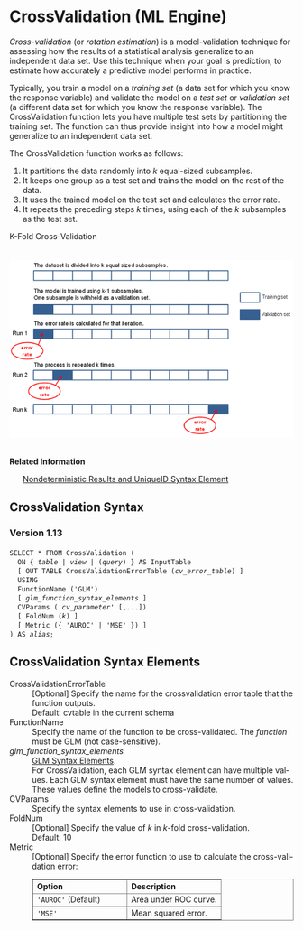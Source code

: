 <div class="nested0" aria-labelledby="ariaid-title1" topicindex="1" topicid="rmb1506982502554" id="rmb1506982502554"><h1 class="title topictitle1" id="ariaid-title1">CrossValidation (ML Engine)</h1><div class="body conbody">
<p class="p"><dfn class="term">Cross-validation</dfn> (or <dfn class="term">rotation
				estimation</dfn>) is a model-validation technique for assessing how the results of
			a statistical analysis generalize to an independent data set. Use this technique when
			your goal is prediction, to estimate how accurately a predictive model performs in
			practice.</p>
<p class="p">Typically, you train a model on a <dfn class="term">training set</dfn> (a data set for which you know the response variable) and validate the model on a <dfn class="term">test set</dfn> or <dfn class="term">validation set</dfn> (a different data set for which you know the response variable). The CrossValidation function lets you have multiple test sets by partitioning the training set. The function can thus provide insight into how a model might generalize to an independent data set.</p><div class="p">The CrossValidation function works as follows:
<ol class="ol" id="rmb1506982502554__ol_fms_ncm_lx">
<li class="li">It partitions the data randomly into <var class="keyword varname">k</var> equal-sized subsamples.</li>
<li class="li">It keeps one group as a test set and trains the model on the rest of the data.</li>
<li class="li">It uses the trained model on the test set and calculates the error rate.</li>
<li class="li">It repeats the preceding steps <var class="keyword varname">k</var> times, using each of the <var class="keyword varname">k</var> subsamples as the test set.</li></ol></div><div class="fig fignone" id="rmb1506982502554__fig_N10017_N1000E_N1000C_N10001"><div class="caption"><span>K-Fold Cross-Validation</span></div><br clear="none"></br><img class="image" id="rmb1506982502554__image_lhq_dhf_lw" src="dap1466005319713.png" alt="How Machine Learning Engine function CrossValidation works"></img><br clear="none"></br></div></div><div class="related-links"><div class="linklistheader"><p></p><b>Related Information</b></div>
<ul class="linklist linklist relinfo"><div class="linklistmember"><a href="qym1549987102806.md">Nondeterministic Results and UniqueID Syntax Element</a></div></ul></div><div class="topic reference nested1" aria-labelledby="ariaid-title2" topicindex="2" topicid="nll1506982559432" xml:lang="en-us" lang="en-us" id="nll1506982559432">
<h2 class="title topictitle2" id="ariaid-title2">CrossValidation Syntax</h2><div class="body refbody"><div class="section" id="nll1506982559432__section_N1000E_N1000C_N10001">
<h3 class="title sectiontitle">Version <span>1.13</span></h3><pre class="pre codeblock" xml:space="preserve"><code>SELECT * FROM CrossValidation (
  <span>ON { <var class="keyword varname">table</var> | <var class="keyword varname">view</var> | (<var class="keyword varname">query</var>) }</span> AS InputTable
  [ OUT TABLE CrossValidationErrorTable (<var class="keyword varname">cv_error_table</var>) ]
  USING
  FunctionName ('GLM')
  [ <var class="keyword varname">glm_function_syntax_elements</var> ]
  CVParams ('<var class="keyword varname">cv_parameter</var>' [,...])
  [ FoldNum (<var class="keyword varname">k</var>) ]
  [ Metric ({ 'AUROC' | 'MSE' }) ]
) AS <var class="keyword varname">alias</var>;</code></pre></div></div></div><div class="topic reference nested1" aria-labelledby="ariaid-title3" topicindex="3" topicid="azs1506982634562" xml:lang="en-us" lang="en-us" id="azs1506982634562">
<h2 class="title topictitle2" id="ariaid-title3">CrossValidation Syntax Elements</h2><div class="body refbody"><div class="section" id="azs1506982634562__section_N10011_N1000E_N10001"><dl class="dl parml"><dt class="dt pt dlterm">CrossValidationErrorTable</dt><dd class="dd pd">[Optional] Specify the name for the crossvalidation error table that the function outputs.</dd><dd class="dd pd ddexpand">Default:  cvtable in the current schema</dd><dt class="dt pt dlterm">FunctionName</dt><dd class="dd pd">Specify the name of the function to be cross-validated. The <var class="keyword varname">function</var> must be GLM (not case-sensitive).</dd><dt class="dt pt dlterm"><var class="keyword varname">glm_function_syntax_elements</var></dt><dd class="dd pd"><a href="eej1558472403086.md#cws1507149433550">GLM Syntax Elements</a>.</dd><dd class="dd pd ddexpand">For CrossValidation, each GLM syntax element can have multiple values. Each GLM syntax element must have the same number of values. These values define the models to cross-validate.</dd><dt class="dt pt dlterm">CVParams</dt><dd class="dd pd">Specify the syntax elements to use in cross-validation.</dd><dt class="dt pt dlterm">FoldNum</dt><dd class="dd pd">[Optional] Specify the value of <var class="keyword varname">k</var> in <var class="keyword varname">k</var>-fold cross-validation.</dd><dd class="dd pd ddexpand">Default: 10</dd><dt class="dt pt dlterm">Metric</dt><dd class="dd pd">[Optional] Specify the error function to use to calculate the cross-validation error:
<div class="tablenoborder"><table cellpadding="4" cellspacing="0" summary="" id="azs1506982634562__table_qpf_g4y_fdb" class="table" frame="border" border="1" rules="all"><div class="caption"></div><colgroup span="1"><col style="width:50%" span="1"></col><col style="width:50%" span="1"></col></colgroup><thead class="thead" style="text-align:left;"><tr class="row"><th class="entry cellrowborder" style="vertical-align:top;" id="d114235e211" rowspan="1" colspan="1">Option</th><th class="entry cellrowborder" style="vertical-align:top;" id="d114235e213" rowspan="1" colspan="1">Description</th></tr></thead><tbody class="tbody"><tr class="row"><td class="entry cellrowborder" style="vertical-align:top;" headers="d114235e211" rowspan="1" colspan="1"><code class="ph codeph">'AUROC'</code> (Default)</td><td class="entry cellrowborder" style="vertical-align:top;" headers="d114235e213" rowspan="1" colspan="1">Area under ROC curve.</td></tr><tr class="row"><td class="entry cellrowborder" style="vertical-align:top;" headers="d114235e211" rowspan="1" colspan="1"><code class="ph codeph">'MSE'</code></td><td class="entry cellrowborder" style="vertical-align:top;" headers="d114235e213" rowspan="1" colspan="1">Mean squared error.</td></tr></tbody></table></div></dd></dl></div></div></div></div>
